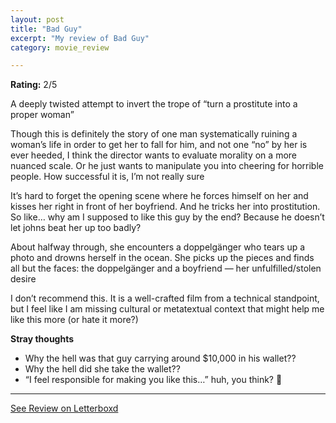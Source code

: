 ```yaml
---
layout: post
title: "Bad Guy"
excerpt: "My review of Bad Guy"
category: movie_review

---
```


**Rating:** 2/5

A deeply twisted attempt to invert the trope of “turn a prostitute into a proper woman”

Though this is definitely the story of one man systematically ruining a woman’s life in order to get her to fall for him, and not one “no” by her is ever heeded, I think the director wants to evaluate morality on a more nuanced scale. Or he just wants to manipulate you into cheering for horrible people. How successful it is, I’m not really sure

It’s hard to forget the opening scene where he forces himself on her and kisses her right in front of her boyfriend. And he tricks her into prostitution. So like… why am I supposed to like this guy by the end? Because he doesn’t let johns beat her up too badly?

About halfway through, she encounters a doppelgänger who tears up a photo and drowns herself in the ocean. She picks up the pieces and finds all but the faces: the doppelgänger and a boyfriend — her unfulfilled/stolen desire

I don’t recommend this. It is a well-crafted film from a technical standpoint, but I feel like I am missing cultural or metatextual context that might help me like this more (or hate it more?)

<b>Stray thoughts</b>
* Why the hell was that guy carrying around $10,000 in his wallet??
* Why the hell did she take the wallet??
* “I feel responsible for making you like this…” huh, you think? 🤔

<hr>

[See Review on Letterboxd](https://boxd.it/3Zy1eT)
